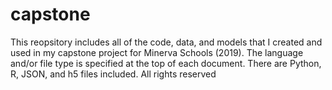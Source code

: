 # capstone
This reopsitory includes all of the code, data, and models that I created and used in my capstone project for Minerva Schools (2019). 
The language and/or file type is specified at the top of each document. There are Python, R, JSON, and h5 files included.
All rights reserved
